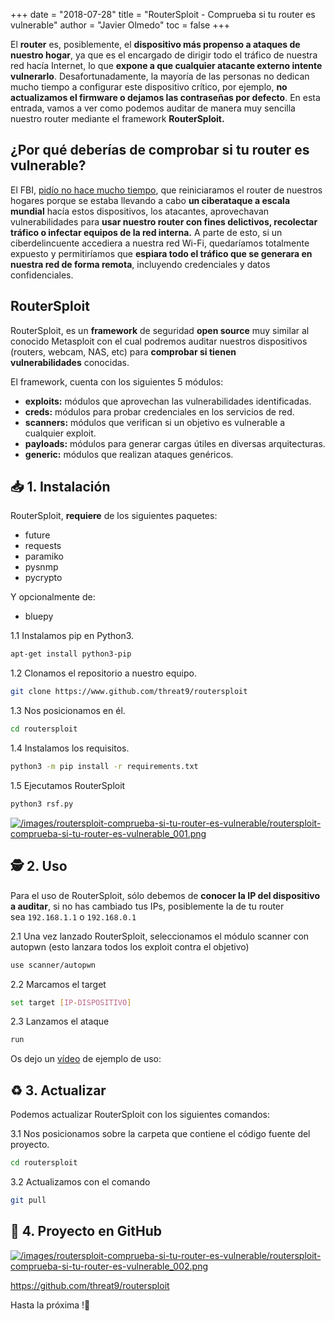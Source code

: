 +++
date = "2018-07-28"
title = "RouterSploit - Comprueba si tu router es vulnerable"
author = "Javier Olmedo"
toc = false
+++

El **router** es, posiblemente, el **dispositivo más propenso a ataques de nuestro hogar**, ya que es el encargado de dirigir todo el tráfico de nuestra red hacía Internet, lo que **expone a que cualquier atacante externo intente vulnerarlo**. Desafortunadamente, la mayoría de las personas no dedican mucho tiempo a configurar este dispositivo crítico, por ejemplo, **no actualizamos el firmware o dejamos las contraseñas por defecto**. En esta entrada, vamos a ver como podemos auditar de manera muy sencilla nuestro router mediante el framework **RouterSploit.**

## ¿Por qué deberías de comprobar si tu router es vulnerable?

El FBI, [pidío no hace mucho tiempo](https://www.ic3.gov/media/2018/180525.aspx), que reiniciaramos el router de nuestros hogares porque se estaba llevando a cabo **un ciberataque a escala mundial** hacía estos dispositivos, los atacantes, aprovechavan vulnerabilidades para **usar nuestro router con fines delictivos, recolectar tráfico o infectar equipos de la red interna.** A parte de esto, si un ciberdelincuente accediera a nuestra red Wi-Fi, quedaríamos totalmente expuesto y permitiríamos que **espiara todo el tráfico que se generara en nuestra red de forma remota**, incluyendo credenciales y datos confidenciales.

## RouterSploit

RouterSploit, es un **framework** de seguridad **open source** muy similar al conocido Metasploit con el cual podremos auditar nuestros dispositivos (routers, webcam, NAS, etc) para **comprobar si tienen vulnerabilidades** conocidas.

El framework, cuenta con los siguientes 5 módulos:

- **exploits:** módulos que aprovechan las vulnerabilidades identificadas.
- **creds:** módulos para probar credenciales en los servicios de red.
- **scanners:** módulos que verifican si un objetivo es vulnerable a cualquier exploit.
- **payloads:** módulos para generar cargas útiles en diversas arquitecturas.
- **generic:** módulos que realizan ataques genéricos.

## 📥 1. Instalación

RouterSploit, **requiere** de los siguientes paquetes:

- future
- requests
- paramiko
- pysnmp
- pycrypto

Y opcionalmente de:

- bluepy

1.1 Instalamos pip en Python3.

```bash
apt-get install python3-pip
```

1.2 Clonamos el repositorio a nuestro equipo.

```bash
git clone https://www.github.com/threat9/routersploit
```

1.3 Nos posicionamos en él.

```bash
cd routersploit
```

1.4 Instalamos los requisitos.

```bash
python3 -m pip install -r requirements.txt
```

1.5 Ejecutamos RouterSploit

```bash
python3 rsf.py
```

[![/images/routersploit-comprueba-si-tu-router-es-vulnerable/routersploit-comprueba-si-tu-router-es-vulnerable_001.png](/images/routersploit-comprueba-si-tu-router-es-vulnerable/routersploit-comprueba-si-tu-router-es-vulnerable_001.png)](/images/routersploit-comprueba-si-tu-router-es-vulnerable/routersploit-comprueba-si-tu-router-es-vulnerable_001.png)

## 🕵️ 2. Uso

Para el uso de RouterSploit, sólo debemos de **conocer la IP del dispositivo a auditar**, si no has cambiado tus IPs, posiblemente la de tu router sea `192.168.1.1` o `192.168.0.1`

2.1 Una vez lanzado RouterSploit, seleccionamos el módulo scanner con autopwn (esto lanzara todos los exploit contra el objetivo)

```bash
use scanner/autopwn
```

2.2 Marcamos el target

```bash
set target [IP-DISPOSITIVO]
```

2.3 Lanzamos el ataque

```bash
run
```

Os dejo un [vídeo](https://asciinema.org/a/180370) de ejemplo de uso:

## ♻️ 3. Actualizar

Podemos actualizar RouterSploit con los siguientes comandos:

3.1 Nos posicionamos sobre la carpeta que contiene el código fuente del proyecto.

```bash
cd routersploit
```

3.2 Actualizamos con el comando

```bash
git pull
```

## 🔗 4. Proyecto en GitHub

[![/images/routersploit-comprueba-si-tu-router-es-vulnerable/routersploit-comprueba-si-tu-router-es-vulnerable_002.png](/images/routersploit-comprueba-si-tu-router-es-vulnerable/routersploit-comprueba-si-tu-router-es-vulnerable_002.png)](/images/routersploit-comprueba-si-tu-router-es-vulnerable/routersploit-comprueba-si-tu-router-es-vulnerable_002.png)

https://github.com/threat9/routersploit

Hasta la próxima !👋